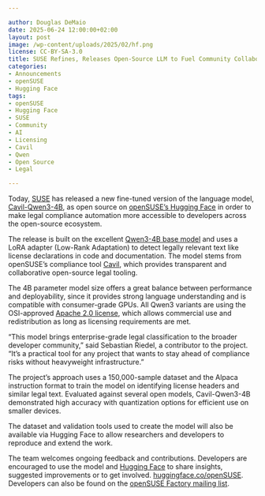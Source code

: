 ```yaml
---

author: Douglas DeMaio
date: 2025-06-24 12:00:00+02:00
layout: post
image: /wp-content/uploads/2025/02/hf.png
license: CC-BY-SA-3.0
title: SUSE Refines, Releases Open-Source LLM to Fuel Community Collaboration
categories:
- Announcements
- openSUSE
- Hugging Face
tags:
- openSUSE
- Hugging Face
- SUSE
- Community
- AI
- Licensing
- Cavil
- Qwen
- Open Source
- Legal

---
```


Today, [SUSE](https://www.suse.com/) has released a new fine-tuned version of the language model, [Cavil-Qwen3-4B](https://huggingface.co/openSUSE/Cavil-Qwen3-4B), as open source  on [openSUSE’s Hugging Face](https://huggingface.co/openSUSE/) in order to make legal compliance automation more accessible to developers across the open-source ecosystem.

The release is built on the excellent [Qwen3-4B base model](https://huggingface.co/Qwen/Qwen3-4B) and uses  a LoRA adapter (Low-Rank Adaptation) to detect legally relevant text like license declarations in code and documentation. The model stems from openSUSE’s compliance tool [Cavil](https://github.com/openSUSE/cavil), which provides transparent and collaborative open-source legal tooling.

The 4B parameter model size offers a great balance between performance and deployability, since it provides strong language understanding and is compatible with consumer-grade GPUs. All Qwen3 variants are using the OSI-approved [Apache 2.0 license](https://www.apache.org/licenses/LICENSE-2.0), which allows commercial use and redistribution as long as licensing requirements are met. 

“This model brings enterprise-grade legal classification to the broader developer community,” said Sebastian Riedel, a contributor to the project. “It’s a practical tool for any project that wants to stay ahead of compliance risks without heavyweight infrastructure.”

The project’s approach uses a 150,000-sample dataset and the Alpaca instruction format to train the model on identifying license headers and similar legal text. Evaluated against several open models, Cavil-Qwen3-4B demonstrated high accuracy with quantization options for efficient use on smaller devices.

The dataset and validation tools used to create the model will also be available via Hugging Face to allow researchers and developers to reproduce and extend the work.

The team welcomes ongoing feedback and contributions. Developers are encouraged to use the model and [Hugging Face](https://huggingface.co/openSUSE/) to share insights, suggested improvements or to get involved. [huggingface.co/openSUSE](https://huggingface.co/openSUSE/). Developers can also be found on the [openSUSE Factory mailing list](https://lists.opensuse.org/).

<meta name="openSUSE, SUSE, Hugging Face, LLM, AI, Cavil, legal, classification, community, open-source" content="HTML,CSS,XML,JavaScript">
